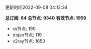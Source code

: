 更新时间2022-09-08 04:12:34

**总订阅: 64**
**总节点: 9340**
**有效节点: 1959**
- ss节点: 190
- trojan节点: 119
- v2ray节点: 1650
